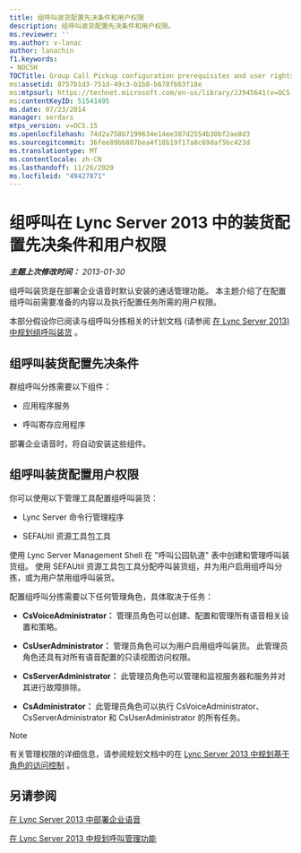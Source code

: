 ```yaml
---
title: 组呼叫装货配置先决条件和用户权限
description: 组呼叫装货配置先决条件和用户权限。
ms.reviewer: ''
ms.author: v-lanac
author: lanachin
f1.keywords:
- NOCSH
TOCTitle: Group Call Pickup configuration prerequisites and user rights
ms:assetid: 8757b1d3-751d-49c3-b1b8-b678f663f18e
ms:mtpsurl: https://technet.microsoft.com/en-us/library/JJ945641(v=OCS.15)
ms:contentKeyID: 51541495
ms.date: 07/23/2014
manager: serdars
mtps_version: v=OCS.15
ms.openlocfilehash: 74d2a758b7199634e14ee387d2554b30bf2ae8d3
ms.sourcegitcommit: 36fee89bb887bea4f18b19f17a8c69daf5bc423d
ms.translationtype: MT
ms.contentlocale: zh-CN
ms.lasthandoff: 11/26/2020
ms.locfileid: "49427871"
---
```

# <a name="group-call-pickup-configuration-prerequisites-and-user-rights-in-lync-server-2013"></a>组呼叫在 Lync Server 2013 中的装货配置先决条件和用户权限

<div data-xmlns="http://www.w3.org/1999/xhtml">

<div class="topic" data-xmlns="http://www.w3.org/1999/xhtml" data-msxsl="urn:schemas-microsoft-com:xslt" data-cs="https://msdn.microsoft.com/">

<div data-asp="https://msdn2.microsoft.com/asp">



</div>

<div id="mainSection">

<div id="mainBody">

<span> </span>

_**主题上次修改时间：** 2013-01-30_

组呼叫装货是在部署企业语音时默认安装的通话管理功能。 本主题介绍了在配置组呼叫前需要准备的内容以及执行配置任务所需的用户权限。

本部分假设你已阅读与组呼叫分拣相关的计划文档 (请参阅 [在 Lync Server 2013) 中规划组呼叫装货](lync-server-2013-planning-for-group-call-pickup.md) 。

<div>

## <a name="group-call-pickup-configuration-prerequisites"></a>组呼叫装货配置先决条件

群组呼叫分拣需要以下组件：

  - 应用程序服务

  - 呼叫寄存应用程序

部署企业语音时，将自动安装这些组件。

</div>

<div>

## <a name="group-call-pickup-configuration-user-rights"></a>组呼叫装货配置用户权限

你可以使用以下管理工具配置组呼叫装货：

  - Lync Server 命令行管理程序

  - SEFAUtil 资源工具包工具

使用 Lync Server Management Shell 在 "呼叫公园轨道" 表中创建和管理呼叫装货组。 使用 SEFAUtil 资源工具包工具分配呼叫装货组，并为用户启用组呼叫分拣，或为用户禁用组呼叫装货。

配置组呼叫分拣需要以下任何管理角色，具体取决于任务：

  - **CsVoiceAdministrator：** 管理员角色可以创建、配置和管理所有语音相关设置和策略。

  - **CsUserAdministrator：** 管理员角色可以为用户启用组呼叫装货。 此管理员角色还具有对所有语音配置的只读视图访问权限。

  - **CsServerAdministrator：** 此管理员角色可以管理和监视服务器和服务并对其进行故障排除。

  - **CsAdministrator：** 此管理员角色可以执行 CsVoiceAdministrator、CsServerAdministrator 和 CsUserAdministrator 的所有任务。

<div>


> [!NOTE]
> 有关管理权限的详细信息，请参阅规划文档中的在 <A href="lync-server-2013-planning-for-role-based-access-control.md">Lync Server 2013 中规划基于角色的访问控制</A> 。



</div>

</div>

<div>

## <a name="see-also"></a>另请参阅


[在 Lync Server 2013 中部署企业语音](lync-server-2013-deploying-enterprise-voice.md)  


[在 Lync Server 2013 中规划呼叫管理功能](lync-server-2013-planning-for-call-management-features.md)  
  

</div>

</div>

<span> </span>

</div>

</div>

</div>

